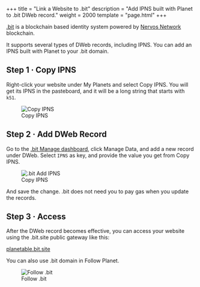 +++
title = "Link a Website to .bit"
description = "Add IPNS built with Planet to .bit DWeb record."
weight = 2000
template = "page.html"
+++

<a href="https://app.did.id/explorer?inviter=planetable.bit" target="_blank">.bit</a> is a blockchain based identity system powered by <a href="https://www.nervos.org/" target="_blank">Nervos Network</a> blockchain.

It supports several types of DWeb records, including IPNS. You can add an IPNS built with Planet to your .bit domain.

## Step 1 · Copy IPNS

Right-click your website under My Planets and select Copy IPNS. You will get its IPNS in the pasteboard, and it will be a long string that starts with `k51`.

<figure>
  <img src="../../assets/screenshots/copy-ipns.png" alt="Copy IPNS" class="screenshot" />
  <figcaption>Copy IPNS</figcaption>
</figure>

## Step 2 · Add DWeb Record

Go to the [.bit Manage dashboard](https://data.did.id), click Manage Data, and add a new record under DWeb. Select `IPNS` as key, and provide the value you get from Copy IPNS.

<figure>
  <img src="../../assets/screenshots/dotbit-add-ipns.png" alt=".bit Add IPNS" class="screenshot" />
  <figcaption>Copy IPNS</figcaption>
</figure>

And save the change. .bit does not need you to pay gas when you update the records.

## Step 3 · Access

After the DWeb record becomes effective, you can access your website using the .bit.site public gateway like this:

<a href="https://planetable.bit.site" target="_blank">planetable.bit.site</a>

You can also use .bit domain in Follow Planet.

<figure>
  <img src="../../assets/screenshots/dotbit-follow.png" alt="Follow .bit" class="screenshot" />
  <figcaption>Follow .bit</figcaption>
</figure>
